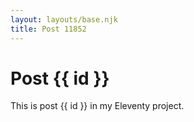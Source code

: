 ```yaml
---
layout: layouts/base.njk
title: Post 11852
---
```


# Post {{ id }}

This is post {{ id }} in my Eleventy project.
